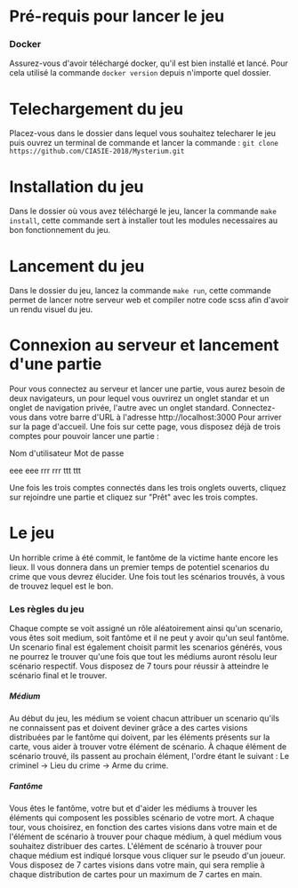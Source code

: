 # Pré-requis pour lancer le jeu

### Docker
Assurez-vous d'avoir téléchargé docker, qu'il est bien installé et lancé. Pour cela utilisé la commande ```docker version``` depuis n'importe quel dossier.

# Telechargement du jeu
Placez-vous dans le dossier dans lequel vous souhaitez telecharer le jeu puis ouvrez un terminal de commande et lancer la commande : ```git clone https://github.com/CIASIE-2018/Mysterium.git```

# Installation du jeu
Dans le dossier où vous avez téléchargé le jeu, lancer la commande ```make install```,  cette commande sert à installer tout les modules necessaires au bon fonctionnement du jeu.

# Lancement du jeu
Dans le dossier du jeu, lancez la commande ```make run```, cette commande permet de lancer notre serveur web et compiler notre code scss afin d'avoir un rendu visuel du jeu.

# Connexion au serveur et lancement d'une partie
Pour vous connectez au serveur et lancer une partie, vous aurez besoin de deux navigateurs, un pour lequel vous ouvrirez un onglet standar et un onglet de navigation privée, l'autre avec un onglet standard.
Connectez-vous dans votre barre d'URL à l'adresse http://localhost:3000 Pour arriver sur la page d'accueil.
Une fois sur cette page, vous disposez déjà de trois comptes pour pouvoir lancer une partie :

Nom d'utilisateur    Mot de passe

eee                  eee
rrr                  rrr
ttt                  ttt


Une fois les trois comptes connectés dans les trois onglets ouverts, cliquez sur rejoindre une partie et cliquez sur "Prêt" avec les trois comptes.

# Le jeu

Un horrible crime à été commit, le fantôme de la victime hante encore les lieux. Il vous donnera dans un premier temps de potentiel scenarios du crime que vous devrez élucider. Une fois tout les scénarios trouvés, à vous de trouvez lequel est le bon.

### Les règles du jeu

Chaque compte se voit assigné un rôle aléatoirement ainsi qu'un scenario, vous êtes soit medium, soit fantôme et il ne peut y avoir qu'un seul fantôme. Un scenario final est également choisit parmit les scenarios générés, vous ne pourrez le trouver qu'une fois que tout les médiums auront résolu leur scénario respectif. Vous disposez de 7 tours pour réussir à atteindre le scénario final et le trouver.

##### Médium
Au début du jeu, les médium se voient chacun attribuer un scenario qu'ils ne connaissent pas et doivent deviner grâce a des cartes visions distribuées par le fantôme qui doivent, par les éléments présents sur la carte, vous aider à trouver votre élément de scénario. À chaque élément de scénario trouvé, ils passent au prochain élément, l'ordre étant le suivant : Le criminel -> Lieu du crime -> Arme du crime.

##### Fantôme
Vous êtes le fantôme, votre but et d'aider les médiums à trouver les éléments qui composent les possibles scénario de votre mort. A chaque tour, vous choisirez, en fonction des cartes visions dans votre main et de l'élément de scénario à trouver pour chaque médium, à quel médium vous souhaitez distribuer des cartes. L'élément de scénario à trouver pour chaque médium est indiqué lorsque vous cliquer sur le pseudo d'un joueur.
Vous disposez de 7 cartes visions dans votre main, qui sera remplie à chaque distribution de cartes pour un maximum de 7 cartes en main. 
